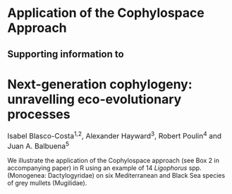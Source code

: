 # Application of the Cophylospace Approach
## Supporting information to
# Next-generation cophylogeny: unravelling eco-evolutionary processes
<font size = 3> Isabel Blasco-Costa<sup>1,2</sup>, Alexander Hayward<sup>3</sup>, Robert Poulin<sup>4</sup> and Juan A. Balbuena<sup>5</sup></font><br>

We illustrate the application of the Cophylospace approach (see Box 2 in accompanying paper) in R using an example of 14 *Ligophorus* spp. (Monogenea: Dactylogyridae) on six Mediterranean and Black Sea species of grey mullets (Mugilidae).


